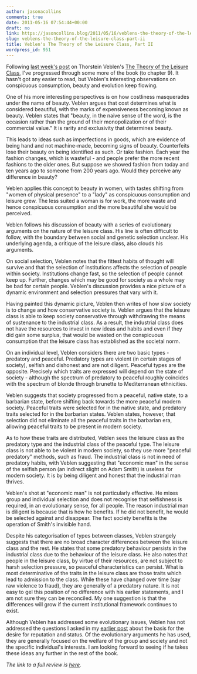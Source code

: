 ```yaml
---
author: jasonacollins
comments: true
date: 2011-05-16 07:54:44+00:00
draft: no
link: https://jasoncollins.blog/2011/05/16/veblens-the-theory-of-the-leisure-class-part-ii/
slug: veblens-the-theory-of-the-leisure-class-part-ii
title: Veblen's The Theory of the Leisure Class, Part II
wordpress_id: 951
---
```


Following [last week's post](https://jasoncollins.blog/2011/05/veblens-the-theory-of-the-leisure-class/) on Thorstein Veblen's [The Theory of the Leisure Class](https://jasoncollins.blog/2018/04/25/thorstein-veblens-the-theory-of-the-leisure-class/), I've progressed through some more of the book (to chapter 9). It hasn't got any easier to read, but Veblen's interesting observations on conspicuous consumption, beauty and evolution keep flowing.

One of his more interesting perspectives is on how costliness masquerades under the name of beauty. Veblen argues that cost determines what is considered beautiful, with the marks of expensiveness becoming known as beauty. Veblen states that "beauty, in the naive sense of the word, is the occasion rather than the ground of their monopolization or of their commercial value." It is rarity and exclusivity that determines beauty.

This leads to ideas such as imperfections in goods, which are evidence of being hand and not machine-made, becoming signs of beauty. Counterfeits lose their beauty on being identified as such. Or take fashion. Each year the fashion changes, which is wasteful - and people prefer the more recent fashions to the older ones. But suppose we showed fashion from today and ten years ago to someone from 200 years ago. Would they perceive any difference in beauty?

Veblen applies this concept to beauty in women, with tastes shifting from "women of physical presence" to a "lady" as conspicuous consumption and leisure grew. The less suited a woman is for work, the more waste and hence conspicuous consumption and the more beautiful she would be perceived.

Veblen follows his discussion of beauty with a series of evolutionary arguments on the nature of the leisure class. His line is often difficult to follow, with the boundary between social and genetic selection unclear. His underlying agenda, a critique of the leisure class, also clouds his arguments.

On social selection, Veblen notes that the fittest habits of thought will survive and that the selection of institutions affects the selection of people within society. Institutions change fast, so the selection of people cannot keep up. Further, changes which may be good for society as a whole may be bad for certain people. Veblen's discussion provides a nice picture of a dynamic environment and selection pressures that vary with it.

Having painted this dynamic picture, Veblen then writes of how slow society is to change and how conservative society is. Veblen argues that the leisure class is able to keep society conservative through withdrawing the means of sustenance to the industrial class. As a result, the industrial class does not have the resources to invest in new ideas and habits and even if they did gain some surplus, that would be wasted on the conspicuous consumption that the leisure class has established as the societal norm.

On an individual level, Veblen considers there are two basic types - predatory and peaceful. Predatory types are violent (in certain stages of society), selfish and dishonest and are not diligent. Peaceful types are the opposite. Precisely which traits are expressed will depend on the state of society - although the spectrum of predatory to peaceful roughly coincides with the spectrum of blonde through brunette to Mediterranean ethnicities.

Veblen suggests that society progressed from a peaceful, native state, to a barbarian state, before shifting back towards the more peaceful modern society. Peaceful traits were selected for in the native state, and predatory traits selected for in the barbarian states. Veblen states, however, that selection did not eliminate all the peaceful traits in the barbarian era, allowing peaceful traits to be present in modern society.

As to how these traits are distributed, Veblen sees the leisure class as the predatory type and the industrial class of the peaceful type. The leisure class is not able to be violent in modern society, so they use more "peaceful predatory" methods, such as fraud. The industrial class is not in need of predatory habits, with Veblen suggesting that "economic man" in the sense of the selfish person (an indirect slight on Adam Smith) is useless for modern society. It is by being diligent and honest that the industrial man thrives.

Veblen's shot at "economic man" is not particularly effective. He mixes group and individual selection and does not recognise that selfishness is required, in an evolutionary sense, for all people. The reason industrial man is diligent is because that is how he benefits. If he did not benefit, he would be selected against and disappear. The fact society benefits is the operation of Smith's invisible hand.

Despite his categorisation of types between classes, Veblen strangely suggests that there are no broad character differences between the leisure class and the rest. He states that some predatory behaviour persists in the industrial class due to the behaviour of the leisure class. He also notes that people in the leisure class, by virtue of their resources, are not subject to harsh selection pressure, so peaceful characteristics can persist. What is most determinative of the traits in the leisure class are those traits which lead to admission to the class. While these have changed over time (say raw violence to fraud), they are generally of a predatory nature. It is not easy to gel this position of no difference with his earlier statements, and I am not sure they can be reconciled. My one suggestion is that the differences will grow if the current institutional framework continues to exist.

Although Veblen has addressed some evolutionary issues, Veblen has not addressed the questions I asked in my [earlier post](https://jasoncollins.blog/2011/05/veblens-the-theory-of-the-leisure-class/) about the basis for the desire for reputation and status. Of the evolutionary arguments he has used, they are generally focused on the welfare of the group and society and not the specific individual's interests. I am looking forward to seeing if he takes these ideas any further in the rest of the book.

_The link to a full review is [here](https://jasoncollins.blog/2018/04/25/thorstein-veblens-the-theory-of-the-leisure-class/)._
